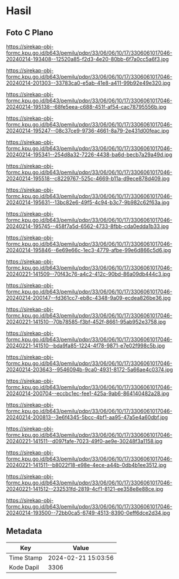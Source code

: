 # Hasil

## Foto C Plano

https://sirekap-obj-formc.kpu.go.id/b643/pemilu/pdpr/33/06/06/10/17/3306061017046-20240214-193408--12520a85-f2d3-4e20-80bb-6f7a0cc5a6f3.jpg

https://sirekap-obj-formc.kpu.go.id/b643/pemilu/pdpr/33/06/06/10/17/3306061017046-20240214-201303--33783ca0-e5ab-41e8-a411-99b92e49e320.jpg

https://sirekap-obj-formc.kpu.go.id/b643/pemilu/pdpr/33/06/06/10/17/3306061017046-20240214-195138--68fe5eea-c688-451f-af54-cac78795556b.jpg

https://sirekap-obj-formc.kpu.go.id/b643/pemilu/pdpr/33/06/06/10/17/3306061017046-20240214-195247--08c37ce9-9736-4661-8a79-2e431d00feac.jpg

https://sirekap-obj-formc.kpu.go.id/b643/pemilu/pdpr/33/06/06/10/17/3306061017046-20240214-195341--254d8a32-7226-4438-ba6d-becb7a29a49d.jpg

https://sirekap-obj-formc.kpu.go.id/b643/pemilu/pdpr/33/06/06/10/17/3306061017046-20240214-195518--c8229767-525c-4669-b11a-d9ece878d409.jpg

https://sirekap-obj-formc.kpu.go.id/b643/pemilu/pdpr/33/06/06/10/17/3306061017046-20240214-195631--13bc82e6-49f5-4c94-b3c7-9b982c62f63a.jpg

https://sirekap-obj-formc.kpu.go.id/b643/pemilu/pdpr/33/06/06/10/17/3306061017046-20240214-195745--458f7a5d-6562-4733-8fbb-cda0edda1b33.jpg

https://sirekap-obj-formc.kpu.go.id/b643/pemilu/pdpr/33/06/06/10/17/3306061017046-20240214-195846--6e69e66c-1ec3-4779-afbe-99e6d866c5d6.jpg

https://sirekap-obj-formc.kpu.go.id/b643/pemilu/pdpr/33/06/06/10/17/3306061017046-20240221-141509--70f43c76-a4c2-412c-90bd-86a09db444c3.jpg

https://sirekap-obj-formc.kpu.go.id/b643/pemilu/pdpr/33/06/06/10/17/3306061017046-20240214-200147--fd361cc7-eb8c-4348-9a09-ecdea826be36.jpg

https://sirekap-obj-formc.kpu.go.id/b643/pemilu/pdpr/33/06/06/10/17/3306061017046-20240221-141510--70b78585-f3bf-452f-8661-95ab952e3758.jpg

https://sirekap-obj-formc.kpu.go.id/b643/pemilu/pdpr/33/06/06/10/17/3306061017046-20240221-141510--bda9fa85-1224-4f78-9871-e7e02f998c5b.jpg

https://sirekap-obj-formc.kpu.go.id/b643/pemilu/pdpr/33/06/06/10/17/3306061017046-20240214-203643--9546094b-9ca0-4931-8172-5a66ae4c0374.jpg

https://sirekap-obj-formc.kpu.go.id/b643/pemilu/pdpr/33/06/06/10/17/3306061017046-20240214-200704--eccbc1ec-fee1-425a-9ab6-864140482a28.jpg

https://sirekap-obj-formc.kpu.go.id/b643/pemilu/pdpr/33/06/06/10/17/3306061017046-20240214-200813--3e6f4345-5bcc-4bf1-aa95-47a5e4a60dbf.jpg

https://sirekap-obj-formc.kpu.go.id/b643/pemilu/pdpr/33/06/06/10/17/3306061017046-20240221-141511--d097fafe-7023-49f0-ae9e-30248f3a1158.jpg

https://sirekap-obj-formc.kpu.go.id/b643/pemilu/pdpr/33/06/06/10/17/3306061017046-20240221-141511--b8022f18-e98e-4ece-a44b-0db4b1ee3512.jpg

https://sirekap-obj-formc.kpu.go.id/b643/pemilu/pdpr/33/06/06/10/17/3306061017046-20240221-141512--232531fd-2819-4cf1-8121-ee358e8e88ce.jpg

https://sirekap-obj-formc.kpu.go.id/b643/pemilu/pdpr/33/06/06/10/17/3306061017046-20240214-193500--72bb0ca5-6749-4513-8390-0eff6dce2d34.jpg


## Metadata

| Key        | Value               |
| ---------- | ------------------- |
| Time Stamp | 2024-02-21 15:03:56 |
| Kode Dapil | 3306                |



